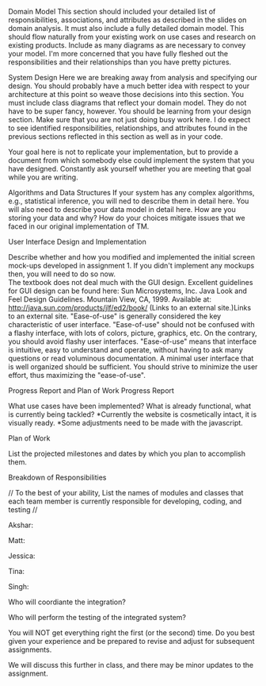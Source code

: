 Domain Model
This section should included your detailed list of responsibilities, associations, and attributes as described in the slides on domain analysis. It must also include a fully detailed domain model.  This should flow naturally from your existing work on use cases and research on existing products.  Include as many diagrams as are necessary to convey your model. I'm more concerned that you have fully fleshed out the responsibilities and their relationships than you have pretty pictures. 

System Design
Here we are breaking away from analysis and specifying our design. You should probably have a much better idea with respect to your architecture at this point so weave those decisions into this section. You must include class diagrams that reflect your domain model. They do not have to be super fancy, however.  You should be learning from your design section. Make sure that you are not just doing busy work here. I do expect to see identified responsibilities, relationships, and attributes found in the previous sections reflected in this section as well as in your code. 

Your goal here is not to replicate your implementation, but to provide a document from which somebody else could implement the system that you have designed. Constantly ask yourself whether you are meeting that goal while you are writing. 


Algorithms and Data Structures
If your system has any complex algorithms, e.g., statistical inference, you will ned to describe them in detail here. You will also need to describe your data model in detail here. How are you storing your data and why? How do your choices mitigate issues that we faced in our original implementation of TM.  


User Interface Design and Implementation

Describe whether and how you modified and implemented the initial screen mock-ups developed in assignment 1. If you didn't implement any mockups then, you will need to do so now.  
The textbook does not deal much with the GUI design. Excellent guidelines for GUI design can be found here: 
Sun Microsystems, Inc. Java Look and Feel Design Guidelines. Mountain View, CA, 1999. Available at: http://java.sun.com/products/jlf/ed2/book/ (Links to an external site.)Links to an external site.
"Ease-of-use" is generally considered the key characteristic of user interface. "Ease-of-use" should not be confused with a flashy interface, with lots of colors, picture, graphics, etc. On the contrary, you should avoid flashy user interfaces. "Ease-of-use" means that interface is intuitive, easy to understand and operate, without having to ask many questions or read voluminous documentation. A minimal user interface that is well organized should be sufficient. You should strive to minimize the user effort, thus maximizing the "ease-of-use".

Progress Report and Plan of Work
Progress Report

What use cases have been implemented? 
What is already functional, what is currently being tackled?
	*Currently the website is cosmetically intact, it is visually ready.
	*Some adjustments need to be made with the javascript.

Plan of Work

List the projected milestones and dates by which you plan to accomplish them. 

Breakdown of Responsibilities

// To the best of your ability, List the names of modules and classes that each team member is currently responsible for developing, coding, and testing
//

Akshar: 

Matt:

Jessica:

Tina:

Singh:


Who will coordiante the integration?

Who will perform the testing of the integrated system?

You will NOT get everything right the first (or the second) time. Do you best given your experience and be prepared to revise and adjust for subsequent assignments. 

We will discuss this further in class, and there may be minor updates to the assignment. 
